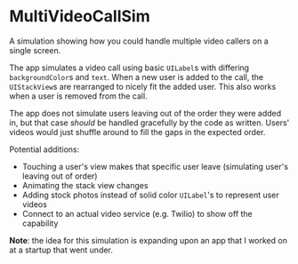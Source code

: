 # MultiVideoCallSim
A simulation showing how you could handle multiple video callers on a single screen.

The app simulates a video call using basic `UILabel`s with differing `backgroundColor`s and `text`. When a new user is added to the call, the `UIStackView`s are rearranged to nicely fit the added user. This also works when a user is removed from the call.

The app does not simulate users leaving out of the order they were added in, but that case _should_ be handled gracefully by the code as written. Users' videos would just shuffle around to fill the gaps in the expected order.

Potential additions:
* Touching a user's view makes that specific user leave (simulating user's leaving out of order)
* Animating the stack view changes
* Adding stock photos instead of solid color `UILabel`'s to represent user videos
* Connect to an actual video service (e.g. Twilio) to show off the capability

**Note**: the idea for this simulation is expanding upon an app that I worked on at a startup that went under.
